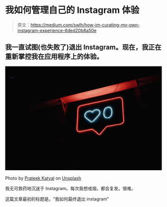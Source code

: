 # 我如何管理自己的 Instagram 体验

> 原文：<https://medium.com/swlh/how-im-curating-my-own-instagram-experience-6ded20b8a50e>

## 我一直试图(也失败了)退出 Instagram。现在，我正在重新掌控我在应用程序上的体验。

![](img/72611f5b12ba71e45ad2c917dac900a5.png)

Photo by [Prateek Katyal](https://unsplash.com/@prateekkatyal?utm_source=medium&utm_medium=referral) on [Unsplash](https://unsplash.com?utm_source=medium&utm_medium=referral)

我无可救药地沉迷于 Instagram。每次我想戒烟，都会复发。很难。

这篇文章最初的标题是。“我如何最终退出 instagram”